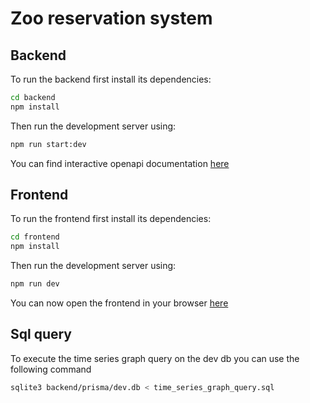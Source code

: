 # Zoo reservation system

## Backend

To run the backend first install its dependencies:

```sh
cd backend
npm install
```

Then run the development server using:

```sh
npm run start:dev
```

You can find interactive openapi documentation [here](http://localhost:3000/api)

## Frontend

To run the frontend first install its dependencies:

```sh
cd frontend
npm install
```

Then run the development server using:

```sh
npm run dev
```

You can now open the frontend in your browser [here](http://localhost:5173/)

## Sql query

To execute the time series graph query on the dev db you can use the following command

```sh
sqlite3 backend/prisma/dev.db < time_series_graph_query.sql
```
